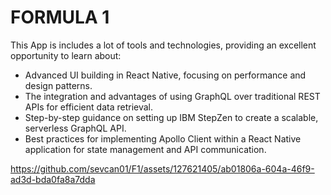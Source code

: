 # FORMULA 1

This App is includes a lot of tools and technologies, providing an excellent opportunity to learn about:
- Advanced UI building in React Native, focusing on performance and design patterns.
- The integration and advantages of using GraphQL over traditional REST APIs for efficient data retrieval.
- Step-by-step guidance on setting up IBM StepZen to create a scalable, serverless GraphQL API.
- Best practices for implementing Apollo Client within a React Native application for state management and API communication.




https://github.com/sevcan01/F1/assets/127621405/ab01806a-604a-46f9-ad3d-bda0fa8a7dda

